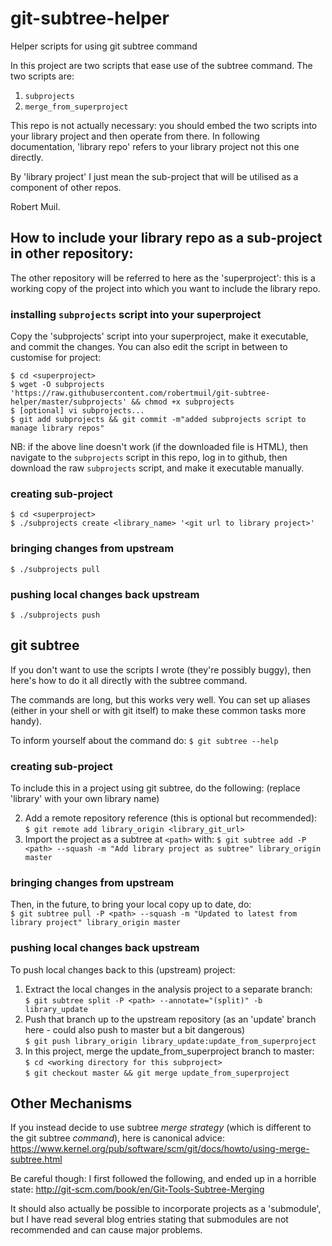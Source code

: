 # git-subtree-helper
Helper scripts for using git subtree command

In this project are two scripts that ease use of the subtree command. The two scripts are:
1. `subprojects`
1. `merge_from_superproject`

This repo is not actually necessary: you should embed the two scripts into your library project and then operate from there.
In following documentation, 'library repo' refers to your library project not this one directly.

By 'library project' I just mean the sub-project that will be utilised as a component of other repos.

Robert Muil.

## How to include your library repo as a sub-project in other repository:

The other repository will be referred to here as the 'superproject': this is a working copy of the project into which you want to include the library repo.

### installing `subprojects` script into your superproject

Copy the 'subprojects' script into your superproject, make it executable, and commit the changes. You can also edit the script in between to customise for project:

	$ cd <superproject>
	$ wget -O subprojects 'https://raw.githubusercontent.com/robertmuil/git-subtree-helper/master/subprojects' && chmod +x subprojects
	$ [optional] vi subprojects...
	$ git add subprojects && git commit -m"added subprojects script to manage library repos"


NB: if the above line doesn't work (if the downloaded file is HTML), then navigate to the `subprojects` script in this repo, log in to github, then download the raw `subprojects` script, and make it executable manually.

### creating sub-project

	$ cd <superproject>
	$ ./subprojects create <library_name> '<git url to library project>'

### bringing changes from upstream

	$ ./subprojects pull

### pushing local changes back upstream

	$ ./subprojects push

## git subtree

If you don't want to use the scripts I wrote (they're possibly buggy), then
here's how to do it all directly with the subtree command.

The commands are long, but this works very well. You can set up aliases (either
in your shell or with git itself) to make these common tasks more handy).

To inform yourself about the command do:
	`$ git subtree --help`

### creating sub-project
To include this in a project using git subtree, do the following: (replace 'library' with your own library name)

2. Add a remote repository reference (this is optional but recommended):  
	`$ git remote add library_origin <library_git_url>`
3. Import the project as a subtree at `<path>` with:
	`$ git subtree add -P <path> --squash -m "Add library project as subtree" library_origin master`

### bringing changes from upstream
Then, in the future, to bring your local copy up to date, do:  
	`$ git subtree pull -P <path> --squash -m "Updated to latest from library project" library_origin master`

### pushing local changes back upstream
To push local changes back to this (upstream) project:

1. Extract the local changes in the analysis project to a separate branch:  
	`$ git subtree split -P <path> --annotate="(split)" -b library_update`
2. Push that branch up to the upstream repository (as an 'update' branch here - could also push to master but a bit dangerous)  
	`$ git push library_origin library_update:update_from_superproject`
3. In this project, merge the update_from_superproject branch to master:  
	`$ cd <working directory for this subproject>`  
	`$ git checkout master && git merge update_from_superproject`

## Other Mechanisms

If you instead decide to use subtree *merge strategy* (which is different to the git subtree *command*), here is canonical advice:
https://www.kernel.org/pub/software/scm/git/docs/howto/using-merge-subtree.html

Be careful though: I first followed the following, and ended up in a horrible state:
http://git-scm.com/book/en/Git-Tools-Subtree-Merging

It should also actually be possible to incorporate projects as a
'submodule', but I have read several blog entries stating that submodules
are not recommended and can cause major problems.
